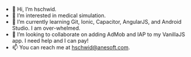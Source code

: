 - 👋 Hi, I’m hschwid.
- 👀 I’m interested in medical simulation.
- 🌱 I’m currently learning Git, Ionic, Capacitor, AngularJS, and Android Studio. I am over-whelmed.
- 💞️ I’m looking to collaborate on adding AdMob and IAP to my VanillaJS app.
      I need help and I can pay!
- 📫 You can reach me at hschwid@anesoft.com.

<!---
hschwid/hschwid is a ✨ special ✨ repository because its `README.md` (this file) appears on your GitHub profile.
You can click the Preview link to take a look at your changes.
--->
